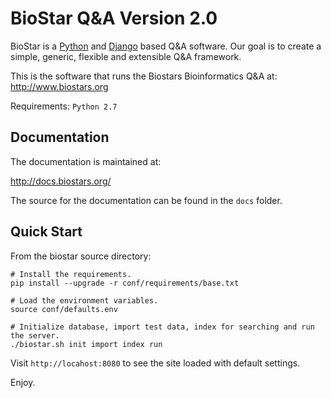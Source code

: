 BioStar Q&A Version 2.0
=======================

BioStar is a [Python][python] and [Django][django] based Q&A software.
Our goal is to create a simple, generic, flexible and extensible Q&A
framework.

This is the software that runs the Biostars Bioinformatics Q&A at: http://www.biostars.org

Requirements: `Python 2.7`

Documentation
-------------

The documentation is maintained at:

http://docs.biostars.org/

The source for the documentation can be found in  the `docs` folder.

Quick Start
------------

From the biostar source directory:

    # Install the requirements.
    pip install --upgrade -r conf/requirements/base.txt

    # Load the environment variables.
    source conf/defaults.env

    # Initialize database, import test data, index for searching and run the server.
    ./biostar.sh init import index run

Visit `http://locahost:8080` to see the site loaded with default settings.

Enjoy.


[django]: http://www.djangoproject.com/
[python]: http://www.python.org/

